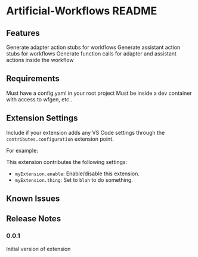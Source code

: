 # Artificial-Workflows README

## Features

Generate adapter action stubs for workflows
Generate assistant action stubs for workflows
Generate function calls for adapter and assistant actions inside the workflow

## Requirements

Must have a config.yaml in your root project
Must be inside a dev container with access to wfgen, etc..

## Extension Settings

Include if your extension adds any VS Code settings through the `contributes.configuration` extension point.

For example:

This extension contributes the following settings:

- `myExtension.enable`: Enable/disable this extension.
- `myExtension.thing`: Set to `blah` to do something.

## Known Issues

## Release Notes

### 0.0.1

Initial version of extension
